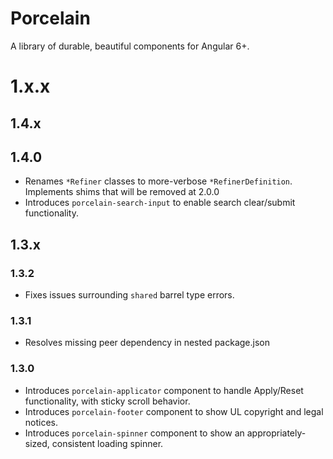 # Porcelain

A library of durable, beautiful components for Angular 6+.

# 1.x.x

## 1.4.x

## 1.4.0

-   Renames `*Refiner` classes to more-verbose `*RefinerDefinition`. Implements shims that will be removed at 2.0.0
-   Introduces `porcelain-search-input` to enable search clear/submit functionality.

## 1.3.x

### 1.3.2

-   Fixes issues surrounding `shared` barrel type errors.

### 1.3.1

-   Resolves missing peer dependency in nested package.json

### 1.3.0

-   Introduces `porcelain-applicator` component to handle Apply/Reset functionality, with sticky scroll behavior.
-   Introduces `porcelain-footer` component to show UL copyright and legal notices.
-   Introduces `porcelain-spinner` component to show an appropriately-sized, consistent loading spinner.
